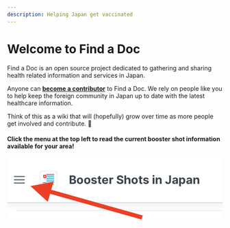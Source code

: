 ```yaml
---
description: Helping Japan get vaccinated
---
```


# Welcome to Find a Doc

Find a Doc is an open source project dedicated to gathering and sharing health related information and services in Japan.

Anyone can [**become a contributor**](https://app.gitbook.com/invite/Hmir5Cugknp7uJaXBpz1/94vH2CSObJutobSAA9Ft) to Find a Doc. We rely on people like you to help keep the foreign community in Japan up to date with the latest healthcare information.

Think of this as a wiki that will (hopefully) grow over time as more people get involved and contribute. :tada:

#### Click the menu at the top left to read the current booster shot information available for your area!

![](<.gitbook/assets/welcome-directions (1).PNG>)
